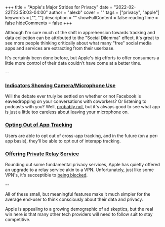 +++
title = "Apple's Major Strides for Privacy"
date = "2022-02-22T23:58:03-04:00"
author = "alexb"
cover = ""
tags = ["privacy", "apple"]
keywords = ["", ""]
description = ""
showFullContent = false
readingTime = false
hideComments = false
+++

Although I'm sure much of the shift in apprehension towards tracking and data collection can be attributed to the "Social Dilemma" effect, it's great to see more people thinking critically about what many "free" social media apps and services are extracting from their userbase.

It's certainly been done before, but Apple's big efforts to offer consumers a little more control of their data couldn't have come at a better time.

--

### [Indicators Showing Camera/Microphone Use](https://support.apple.com/en-us/HT211876)
Will the debate ever truly be settled on whether or not Facebook is eavesdropping on your conversations with coworkers? Or listening to podcasts with you? Well, [probably not](https://www.businessinsider.com/facebook-ads-listening-to-you-2019-5), but it's always good to see what app is just a little too careless about leaving your microphone on.

### [Opting Out of App Tracking](https://support.apple.com/en-us/HT212025)
Users are able to opt out of cross-app tracking, and in the future (on a per-app basis), they'll be able to opt out of interapp tracking.

### [Offering Private Relay Service](https://support.apple.com/en-us/HT212614)
Rounding out some fundamental privacy services, Apple has quietly offered an upgrade to a relay service akin to a VPN. Unfortunately, just like some VPN's, it's succeptible to [being blocked](https://9to5mac.com/2022/01/10/t-mobile-block-icloud-private-relay/).

--

All of these small, but meaningful features make it much simpler for the average end-user to think consciously about their data and privacy. 

Apple is appealing to a growing demographic of ad skeptics, but the real win here is that many other tech providers will need to follow suit to stay competitive.
